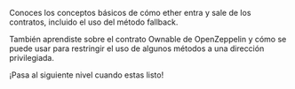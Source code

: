 Conoces los conceptos básicos de cómo ether entra y sale de los contratos, incluido el uso del método fallback.

También aprendiste sobre el contrato Ownable de OpenZeppelin y cómo se puede usar para restringir el uso de algunos métodos a una dirección privilegiada.

¡Pasa al siguiente nivel cuando estas listo!